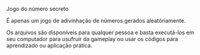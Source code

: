 Jogo do número secreto

É apenas um jogo de adivinhação de números gerados aleatóriamente. 

Os arquivos são disponíveis para qualquer pessoa e basta executá-los em seu computador para usufruir da gameplay ou usar os códigos para aprendizado ou aplicação prática.
